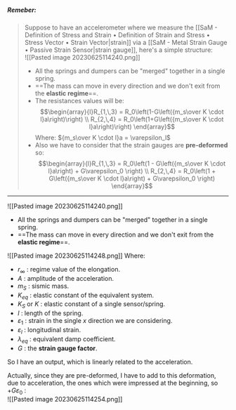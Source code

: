 ##### ***Remeber***:

> Suppose to have an accelerometer where we measure the [[SaM - Definition of Stress and Strain • Definition of Strain and Stress • Stress Vector • Strain Vector|strain]] via a [[SaM - Metal Strain Gauge • Passive Strain Sensor|strain gauge]], here's a simple structure:<br>![[Pasted image 20230625114240.png]]
> - All the springs and dumpers can be "merged" together in a single spring.
> - ==The mass can move in every direction and we don't exit from the **elastic regime**==. 
> - The resistances values will be:$$\begin{array}{l}R_{1,\,3} = R_0\left(1-G\left({m_s\over K \cdot l}a\right)\right) \\ R_{2,\,4} = R_0\left(1+G\left({m_s\over K \cdot l}a\right)\right) \end{array}$$Where: ${m_s\over K \cdot l}a = \varepsilon_l$
> - Also we have to consider that the strain gauges are **pre-deformed** so:$$\begin{array}{l}R_{1,\,3} = R_0\left(1 - G\left({m_s\over K \cdot l}a\right) + G\varepsilon_0 \right) \\ R_{2,\,4} = R_0\left(1 + G\left({m_s\over K \cdot l}a\right) + G\varepsilon_0 \right) \end{array}$$

---

![[Pasted image 20230625114240.png]]
- All the springs and dumpers can be "merged" together in a single spring.
- ==The mass can move in every direction and we don't exit from the **elastic regime**==. 

![[Pasted image 20230625114248.png]]
Where:
- $r_{\infty}$ : regime value of the elongation.
- $A$ : amplitude of the acceleration.
- $m_S$ : sismic mass.
- $K_{eq}$ : elastic constant of the equivalent system.
- $K_{S}$ or $K$ : elastic constant of a single sensor/spring.
- $l$ : length of the spring.
- $\varepsilon_1$ : strain in the single $x$ direction we are considering.
- $\varepsilon_l$ : longitudinal strain.
- $\lambda_{eq}$ : equivalent damp coefficient.
- $G$ : the **strain gauge factor**.

So I have an output, which is linearly related to the acceleration. 

Actually, since they are pre-deformed, I have to add to this deformation, due to acceleration, the ones which were impressed at the beginning, so $+G\varepsilon_0$ :<br>![[Pasted image 20230625114254.png]]
